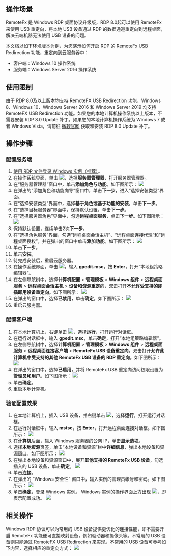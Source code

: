 ## 操作场景

RemoteFx 是 Windows RDP 桌面协议升级版，RDP 8.0起可以使用 RemoteFx 来使用 USB 重定向，将本地 USB 设备通过 RDP 的数据通道重定向到远程桌面，解决云端机器无法使用 USB 设备的问题。

本文档以如下环境版本为例，为您演示如何开启 RDP 的 RemoteFx USB Redirection 功能，重定向到云服务器中：
- 客户端：Windows 10 操作系统
- 服务端：Windows Server 2016 操作系统

## 使用限制

由于 RDP 8.0及以上版本均支持 RemoteFX USB Redirection 功能，Windows 8、Windows 10、Windows Server 2016 和 Windows Server 2019 均支持 RemoteFX USB Redirection 功能。如果您的本地计算机操作系统以上版本，不需要安装 RDP 8.0 Update 补丁。如果您的本地计算机操作系统为 Windows 7 或者 Windows Vista，请前往 [微软官网](https://support.microsoft.com/en-us) 获取和安装 RDP 8.0 Update 补丁。


## 操作步骤

### 配置服务端

1. [使用 RDP 文件登录 Windows 实例（推荐）](https://cloud.tencent.com/document/product/213/5435)。
2. 在操作系统界面，单击 <img src="https://main.qcloudimg.com/raw/ab9a3a22baf69f63a90a43476f12db94.png" style="margin: 0;"></img>，选择**服务器管理器**，打开服务器管理器。
3. 在“服务器管理器”窗口中，单击**添加角色与功能**。如下图所示：
![](https://main.qcloudimg.com/raw/518287dced9ccc1de01cbf73315f70d1.png)
4. 在弹出的“添加角色和功能向导”窗口中，单击**下一步**，进入“选择安装类型”界面。
5. 在“选择安装类型”界面中，选择**基于角色或基于功能的安装**，单击**下一步**。
6. 在“选择目标服务器”界面中，保持默认设置，单击**下一步**。
7. 在“选择服务器角色”界面中，勾选**远程桌面服务**，单击**下一步**。如下图所示：
![](https://main.qcloudimg.com/raw/05868c877afe2e6043e34e54c023408e.png)
8. 保持默认设置，连续单击2次**下一步**。
9. 在“选择角色服务”界面，勾选“远程桌面会话主机”、“远程桌面连接代理”和“远程桌面授权”，并在弹出的窗口中单击**添加功能**。如下图所示：
![](https://main.qcloudimg.com/raw/efc41c3d8c5b54d27664772587261460.png)
10. 单击**下一步**。
11. 单击**安装**。
13. 待完成安装后，重启云服务器。
14. 在操作系统界面，单击 <img src="https://main.qcloudimg.com/raw/330624bafb194914948c8ebd9e47334d.png" style="margin: 0;"></img>，输入 **gpedit.msc**，按 **Enter**，打开“本地组策略编辑器”。
15. 在左侧导航树中，选择**计算机配置** > **管理模板** > **Windows 组件** > **远程桌面服务** > **远程桌面会话主机** > **设备和资源重定向**，双击打开**不允许受支持的即插即用设备重定向**。如下图所示：
![](https://main.qcloudimg.com/raw/a812e4da0f4435b2ca351b286e283b2e.png)
16. 在弹出的窗口中，选择**已禁用**，单击**确定**。如下图所示：
![](https://main.qcloudimg.com/raw/e9f02b468e39d2b78365514f91cb13d1.png)
17. 重启云服务器。


### 配置客户端

1. 在本地计算机上，右键单击 <img src="https://main.qcloudimg.com/raw/6e36af2ceb4604b81de13cb42f30e859.png" style="margin: 0;"></img>，选择**运行**，打开运行对话框。
2. 在运行对话框中，输入 **gpedit.msc**，单击**确定**，打开“本地组策略编辑器”。
3. 在左侧导航树中，选择**计算机配置** > **管理模板** > **Windows 组件** > **远程桌面服务** > **远程桌面连接客户端** > **RemoteFx USB 设备重定向**，双击打开**允许此计算机中受支持的其他 RemoteFx USB 设备的 RDP 重定向**。如下图所示：
![](https://main.qcloudimg.com/raw/760b413ec2fb3aec917716556875a99f.png)
4. 在弹出的窗口中，选择**已启用**，并将 RemoteFx USB 重定向访问权限设置为**管理员和用户**。如下图所示：
![](https://main.qcloudimg.com/raw/a34da80ec13c8c041662b2c1142c931e.png)
5. 单击**确定**。
6. 重启本地计算机。

### 验证配置效果

1. 在本地计算机上，插入 USB 设备，并右键单击 <img src="https://main.qcloudimg.com/raw/6e36af2ceb4604b81de13cb42f30e859.png" style="margin: 0;"></img>，选择**运行**，打开运行对话框。
2. 在运行对话框中，输入 **mstsc**，按 **Enter**，打开远程桌面连接对话框。如下图所示：
![](https://main.qcloudimg.com/raw/107284ef6b3548585f0598f419ec7b98.png)
3. 在**计算机**后面，输入 Windows 服务器的公网 IP，单击**显示选项**。
4. 选择**本地资源**页签，单击“本地设备和资源”栏中**详细信息**，弹出本地设备和资源窗口。如下图所示：
![](https://main.qcloudimg.com/raw/ab14993dae9d7c7bf22b9443c5badc13.png)
5. 在弹出本地设备和资源窗口中，展开**其他支持的 RemoteFx USB 设备**，勾选插入的 USB 设备，单击**确定**。
![](https://main.qcloudimg.com/raw/9c86c1ad14906f4e2566a26eceaf91de.png)
6. 单击**连接**。
7. 在弹出的 “Windows 安全性” 窗口中，输入实例的管理员帐号和密码。如下图所示：
![](https://main.qcloudimg.com/raw/0a0ffbf1f09c8bac278d97adb9e5ac96.png)
8. 单击**确定**，登录 Windows 实例。
Windows 实例的操作界面上方出现 <img src="https://main.qcloudimg.com/raw/73fe2b3cfa740517e44e4596a222840a.png" style="margin: 0;"></img>，即表示配置成功。
![](https://main.qcloudimg.com/raw/751a4e2204cc38a0769116732c464789.png)


## 相关操作

Windows RDP 协议可以为常用的 USB 设备提供更优化的连接性能，即不需要开启 RemoteFx 功能便可直接映射设备，例如驱动器和摄像头等。不常用的 USB 设备则只能通过 RemoteFX USB Redirection 来实现。不常用的 USB 设备可参考如下内容，选择相应的重定向方式：
![](https://main.qcloudimg.com/raw/715de06c08753eefe6e4ff5cc3bca270.png)


